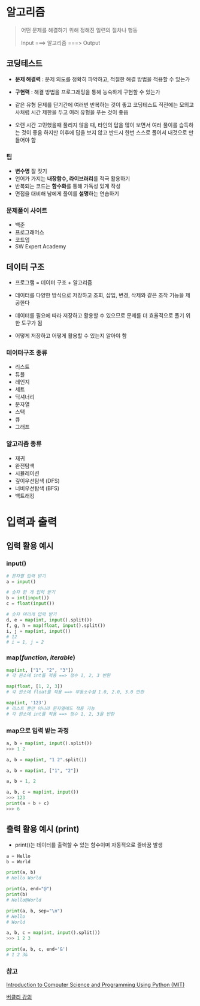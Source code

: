 # 알고리즘

> 어떤 문제를 해결하기 위해 정해진 일련의 절차나 행동
>
> Input ===> 알고리즘 ===> Output

## 코딩테스트

- **문제 해결력** : 문제 의도를 정확히 파악하고, 적절한 해결 방법을 적용할 수 있는가
- **구현력** : 해결 방법을 프로그래밍을 통해 능숙하게 구현할 수 있는가

- 같은 유형 문제를 단기간에 여러번 반복하는 것이 좋고 코딩테스트 직전에는 모의고사처럼 시간 제한을 두고 여러 유형을 푸는 것이 좋음
- 오랜 시간 고민했을때 풀리지 않을 때, 타인의 답을 많이 보면서 여러 풀이를 습득하는 것이 좋음 하지만 이후에 답을 보지 않고 반드시 한번 스스로 풀어서 내것으로 만들어야 함

### 팁

- **변수명** 잘 짓기
- 언어가 가지는 **내장함수, 라이브러리**를 적극 활용하기
- 반복되는 코드는 **함수화**를 통해 가독성 있게 작성
- 면접을 대비해 남에게 풀이를 **설명**하는 연습하기

### 문제풀이 사이트

- 백준
- 프로그래머스
- 코드업
- SW Expert Academy

## 데이터 구조

- 프로그램 = 데이터 구조 + 알고리즘

- 데이터를 다양한 방식으로 저장하고 조회, 삽입, 변경, 삭제와 같은 조작 기능을 제공한다
- 데이터를 필요에 따라 저장하고 활용할 수 있으므로 문제를 더 효율적으로 풀기 위한 도구가 됨
- 어떻게 저장하고 어떻게 활용할 수 있는지 알아야 함

### 데이터구조 종류

- 리스트
- 튜플
- 레인지
- 세트
- 딕셔너리
- 문자열
- 스택
- 큐
- 그래프

### 알고리즘 종류

- 재귀
- 완전탐색
- 시뮬레이션
- 깊이우선탐색 (DFS)
- 너비우선탐색 (BFS)
- 백트래킹

# 입력과 출력

## 입력 활용 예시

### input()

```python
# 문자열 입력 받기
a = input()

# 숫자 한 개 입력 받기
b = int(input())
c = float(input())

# 숫자 여러개 입력 받기
d, e = map(int, input().split())
f, g, h = map(float, input().split())
i, j = map(int, input())
# 12
# i = 1, j = 2
```

### map(*function, iterable*)

```python
map(int, ["1", "2", "3"])
# 각 원소에 int를 적용 ==> 정수 1, 2, 3 반환

map(float, [1, 2, 3])
# 각 원소에 float를 적용 ==> 부동소수점 1.0, 2.0, 3.0 반환

map(int, '123')
# 리스트 뿐만 아니라 문자열에도 적용 가능
# 각 원소에 int를 적용 ==> 정수 1, 2, 3을 반환
```

### map으로 입력 받는 과정

```python
a, b = map(int, input().split())
>>> 1 2

a, b = map(int, "1 2".split())

a, b = map(int, ["1", "2"])

a, b = 1, 2

a, b, c = map(int, input())
>>> 123
print(a + b + c)
>>> 6
```

## 출력 활용 예시 (print)

- print()는 데이터를 출력할 수 있는 함수이며 자동적으로 줄바꿈 발생

```python
a = Hello
b = World

print(a, b)
# Hello World

print(a, end="@")
print(b)
# Hello@World

print(a, b, sep="\n")
# Hello
# World
```

```python
a, b, c = map(int, input().split())
>>> 1 2 3

print(a, b, c, end='&')
# 1 2 3&
```

### 참고

[Introduction to Computer Science and Programming Using Python (MIT)](https://www.edx.org/course/introduction-to-computer-science-and-programming-7)

[버클리 강의](https://cs61a.org/)